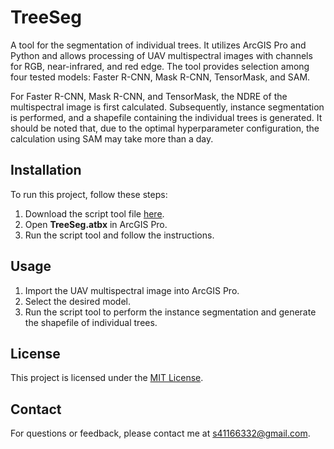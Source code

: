 # TreeSeg

A tool for the segmentation of individual trees. It utilizes ArcGIS Pro and Python and allows processing of UAV multispectral images with channels for RGB, near-infrared, and red edge. The tool provides selection among four tested models: Faster R-CNN, Mask R-CNN, TensorMask, and SAM.

For Faster R-CNN, Mask R-CNN, and TensorMask, the NDRE of the multispectral image is first calculated. Subsequently, instance segmentation is performed, and a shapefile containing the individual trees is generated. It should be noted that, due to the optimal hyperparameter configuration, the calculation using SAM may take more than a day.

## Installation

To run this project, follow these steps:

1. Download the script tool file [here](https://github.com/soenke-sp/TreeSeg/tree/9caecb7a3e1520d2785e9e6cc255cdcdadfe136e/toolbox).
2. Open **TreeSeg.atbx** in ArcGIS Pro.
3. Run the script tool and follow the instructions.

## Usage

1. Import the UAV multispectral image into ArcGIS Pro.
2. Select the desired model.
3. Run the script tool to perform the instance segmentation and generate the shapefile of individual trees.

## License

This project is licensed under the [MIT License](LICENSE).

## Contact

For questions or feedback, please contact me at [s41166332@gmail.com](mailto:s41166332@gmail.com).
